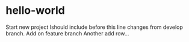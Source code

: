 # hello-world
Start new project
Ishould include before this line changes from develop branch.
Add on feature branch
Another add row...